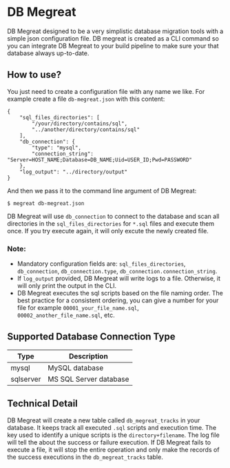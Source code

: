 # DB Megreat
DB Megreat designed to be a very simplistic database migration tools with a simple json configuration file. DB megreat is created as a CLI command so you can integrate DB Megreat to your build pipeline to make sure your that database always up-to-date.

## How to use?
You just need to create a configuration file with any name we like. For example create a file `db-megreat.json` with this content:

```
{
    "sql_files_directories": [
        "/your/directory/contains/sql",
        "../another/directory/contains/sql"
    ],
    "db_connection": {
        "type": "mysql",
        "connection_string": "Server=HOST_NAME;Database=DB_NAME;Uid=USER_ID;Pwd=PASSWORD"
    },
    "log_output": "../directory/output"
}
```

And then we pass it to the command line argument of DB Megreat:
```
$ megreat db-megreat.json
```

DB Megreat will use `db_connection` to connect to the database and scan all directories in the `sql_files_directories` for `*.sql` files and execute them once. If you try execute again, it will only excute the newly created file. 

### Note:
* Mandatory configuration fields are: `sql_files_directories`, `db_connection`, `db_connection.type`, `db_connection.connection_string`. 
* If `log_output` provided, DB Megreat will write logs to a file. Otherwise, it will only print the output in the CLI.
* DB Megreat executes the sql scripts based on the file naming order. The best practice for a consistent ordering, you can give a number for your file for example `00001_your_file_name.sql`, `00002_another_file_name.sql`, etc.

## Supported Database Connection Type
| Type | Description |
|------|-------------|
|mysql| MySQL database|
|sqlserver| MS SQL Server database|

## Technical Detail
DB Megreat will create a new table called `db_megreat_tracks` in your database. It keeps track all executed `.sql` scripts and execution time. The key used to identify a unique scripts is the `directory+filename`. The log file will tell the about the success or failure execution. If DB Megreat fails to execute a file, it will stop the entire operation and only make the records of the success executions in the `db_megreat_tracks` table. 
